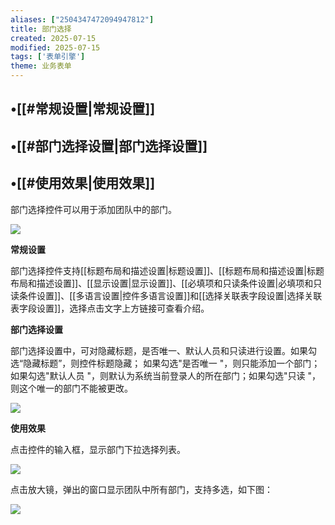```yaml
---
aliases: ["2504347472094947812"]
title: 部门选择
created: 2025-07-15
modified: 2025-07-15
tags: ['表单引擎']
theme: 业务表单
---
```


## •[[#常规设置|常规设置]]

## •[[#部门选择设置|部门选择设置]]

## •[[#使用效果|使用效果]]

部门选择控件可以用于添加团队中的部门。

![](1a211bc840cbe5c066faf0f4966ba3a8.jpg)

**常规设置**

部门选择控件支持[[标题布局和描述设置|标题设置]]、[[标题布局和描述设置|标题布局和描述设置]]、[[显示设置|显示设置]]、[[必填项和只读条件设置|必填项和只读条件设置]]、[[多语言设置|控件多语言设置]]和[[选择关联表字段设置|选择关联表字段设置]]，选择点击文字上方链接可查看介绍。

**部门选择设置**

部门选择设置中，可对隐藏标题，是否唯一、默认人员和只读进行设置。如果勾选“隐藏标题”，则控件标题隐藏； 如果勾选"是否唯一 "，则只能添加一个部门；如果勾选"默认人员 "，则默认为系统当前登录人的所在部门；如果勾选"只读 "，则这个唯一的部门不能被更改。

![](52b1cd86e3253759fbfd056383536657.jpg)

**使用效果**

点击控件的输入框，显示部门下拉选择列表。

![](07180ed446ca5c1ff232f6388040096a.jpg)

点击放大镜，弹出的窗口显示团队中所有部门，支持多选，如下图：

![](34c61ba796c4327f2ee8a38f659038f7.jpg)